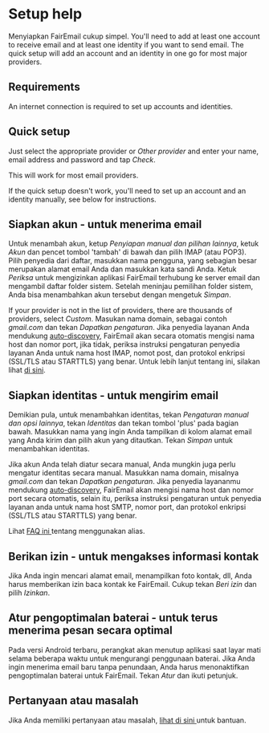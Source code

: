 # Setup help

Menyiapkan FairEmail cukup simpel. You'll need to add at least one account to receive email and at least one identity if you want to send email. The quick setup will add an account and an identity in one go for most major providers.

## Requirements

An internet connection is required to set up accounts and identities.

## Quick setup

Just select the appropriate provider or *Other provider* and enter your name, email address and password and tap *Check*.

This will work for most email providers.

If the quick setup doesn't work, you'll need to set up an account and an identity manually, see below for instructions.

## Siapkan akun - untuk menerima email

Untuk menambah akun, ketup *Penyiapan manual dan pilihan lainnya*, ketuk *Akun* dan pencet tombol 'tambah' di bawah dan pilih IMAP (atau POP3). Pilih penyedia dari daftar, masukkan nama pengguna, yang sebagian besar merupakan alamat email Anda dan masukkan kata sandi Anda. Ketuk *Periksa* untuk mengizinkan aplikasi FairEmail terhubung ke server email dan mengambil daftar folder sistem. Setelah meninjau pemilihan folder sistem, Anda bisa menambahkan akun tersebut dengan mengetuk *Simpan*.

If your provider is not in the list of providers, there are thousands of providers, select *Custom*. Masukan nama domain, sebagai contoh *gmail.com* dan tekan *Dapatkan pengaturan*. Jika penyedia layanan Anda mendukung [auto-discovery](https://tools.ietf.org/html/rfc6186), FairEmail akan secara otomatis mengisi nama host dan nomor port, jika tidak, periksa instruksi pengaturan penyedia layanan Anda untuk nama host IMAP, nomot post, dan protokol enkripsi (SSL/TLS atau STARTTLS) yang benar. Untuk lebih lanjut tentang ini, silakan lihat [di sini](https://github.com/M66B/FairEmail/blob/master/FAQ.md#authorizing-accounts).

## Siapkan identitas - untuk mengirim email

Demikian pula, untuk menambahkan identitas, tekan *Pengaturan manual dan opsi lainnya*, tekan *Identitas* dan tekan tombol 'plus' pada bagian bawah. Masukkan nama yang ingin Anda tampilkan di kolom alamat email yang Anda kirim dan pilih akun yang ditautkan. Tekan *Simpan* untuk menambahkan identitas.

Jika akun Anda telah diatur secara manual, Anda mungkin juga perlu mengatur identitas secara manual. Masukkan nama domain, misalnya *gmail.com* dan tekan *Dapatkan pengaturan*. Jika penyedia layananmu mendukung [auto-discovery](https://tools.ietf.org/html/rfc6186), FairEmail akan mengisi nama host dan nomor port secara otomatis, selain itu, periksa instruksi pengaturan untuk penyedia layanan anda untuk nama host SMTP, nomor port, dan protokol enkripsi (SSL/TLS atau STARTTLS) yang benar.

Lihat [ FAQ ini ](https://github.com/M66B/FairEmail/blob/master/FAQ.md#FAQ9) tentang menggunakan alias.

## Berikan izin - untuk mengakses informasi kontak

Jika Anda ingin mencari alamat email, menampilkan foto kontak, dll, Anda harus memberikan izin baca kontak ke FairEmail. Cukup tekan *Beri izin* dan pilih *Izinkan*.

## Atur pengoptimalan baterai - untuk terus menerima pesan secara optimal

Pada versi Android terbaru, perangkat akan menutup aplikasi saat layar mati selama beberapa waktu untuk mengurangi penggunaan baterai. Jika Anda ingin menerima email baru tanpa penundaan, Anda harus menonaktifkan pengoptimalan baterai untuk FairEmail. Tekan *Atur* dan ikuti petunjuk.

## Pertanyaan atau masalah

Jika Anda memiliki pertanyaan atau masalah, [ lihat di sini ](https://github.com/M66B/FairEmail/blob/master/FAQ.md) untuk bantuan.
